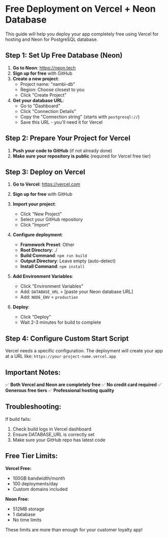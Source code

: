 # Free Deployment on Vercel + Neon Database

This guide will help you deploy your app completely free using Vercel for hosting and Neon for PostgreSQL database.

## Step 1: Set Up Free Database (Neon)

1. **Go to Neon**: https://neon.tech
2. **Sign up for free** with GitHub
3. **Create a new project**:
   - Project name: "nambi-db"
   - Region: Choose closest to you
   - Click "Create Project"
4. **Get your database URL**:
   - Go to "Dashboard"
   - Click "Connection Details"
   - Copy the "Connection string" (starts with `postgresql://`)
   - Save this URL - you'll need it for Vercel

## Step 2: Prepare Your Project for Vercel

1. **Push your code to GitHub** (if not already done)
2. **Make sure your repository is public** (required for Vercel free tier)

## Step 3: Deploy on Vercel

1. **Go to Vercel**: https://vercel.com
2. **Sign up for free** with GitHub
3. **Import your project**:
   - Click "New Project"
   - Select your GitHub repository
   - Click "Import"

4. **Configure deployment**:
   - **Framework Preset**: Other
   - **Root Directory**: ./
   - **Build Command**: `npm run build`
   - **Output Directory**: Leave empty (auto-detect)
   - **Install Command**: `npm install`

5. **Add Environment Variables**:
   - Click "Environment Variables"
   - Add: `DATABASE_URL` = [paste your Neon database URL]
   - Add: `NODE_ENV` = `production`

6. **Deploy**:
   - Click "Deploy"
   - Wait 2-3 minutes for build to complete

## Step 4: Configure Custom Start Script

Vercel needs a specific configuration. The deployment will create your app at a URL like:
`https://your-project-name.vercel.app`

## Important Notes:

✅ **Both Vercel and Neon are completely free**
✅ **No credit card required**
✅ **Generous free tiers**
✅ **Professional hosting quality**

## Troubleshooting:

If build fails:
1. Check build logs in Vercel dashboard
2. Ensure DATABASE_URL is correctly set
3. Make sure your GitHub repo has latest code

## Free Tier Limits:

**Vercel Free:**
- 100GB bandwidth/month
- 100 deployments/day
- Custom domains included

**Neon Free:**
- 512MB storage
- 1 database
- No time limits

These limits are more than enough for your customer loyalty app!